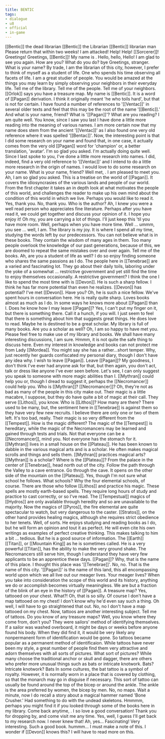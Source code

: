 ```yaml
---
title: BENTIC
tags:
- dialogue
- u8
- official
- in-game
---
```


[[Bentic]] the dead librarian 
[[Bentic]] the Librarian 
[[Bentic]]
librarian 
man 
Please return that within two weeks! 
I am attacked! Help! 
Help! [[Sorcerer]]! 
Greetings! 
Greetings, [[Bentic]]! 
My name is 
.
Hello, hello, 
Hello! I am glad to see you again.
How are you? 
What do you do? 
bye 
Greetings, stranger. 
What is your name? 
By trade, I am the librarian of this city, however, I prefer to think of myself as a student of life. One who spends his time observing all facets of life. I am a great studier of people. You would be amazed at the things you may learn by simply observing your neighbors in their everyday life. 
Tell me of the library. 
Tell me of the people. 
Tell me of your neighbors. 
[[Orlok]] says you have a treasure map. 
My name is [[Bentic]]. It is a word of [[Pagan]] derivation. I think it originally meant 'he who toils hard', but that is not for certain. I have found a number of references to '[[Ventac]]' in several older texts and feel that this may be the root of the name '[[Bentic]].' And what is your name, friend? 
What is '[[Pagan]]'? 
What are you reading? 
I am quite well. You know, since I saw you last I have done a little more reading into the meaning of various names. I am more certain now that my name does stem from the ancient '[[Ventac]]' as I also found one very old reference where it was spelled '[[Bentac]]'. 
Now, the interesting point is that I did some research on your name and found that, in one case, it actually comes from the very old [[Pagan]] word for 'champion' or, a better translation, 'avatar'. 
I'm so glad you asked. I'm actually doing quite well. Since I last spoke to you, I've done a little more research into names. I did, indeed, find a very old reference to '[[Ventac]]' and I intend to do a little more research in the origin of names. I would love to do some research on your name. What is your name, friend? 
Well met, 
. I am pleased to meet you.
Ah, I am so glad you asked. This is a treatise on the world of [[Pagan]]. It covers the idiosyncrasies of the various lands and people of our world. From the first chapter it takes an in depth look at what motivates the people of this world, and challenges the reader to make up his own mind about the condition of this world in which we live. Perhaps you would like to read it. 
Yes, thank you. 
No, thank you. 
Who is the author? 
Ah, I knew you were a well read person who appreciates fine literature. Perhaps after you have read it, we could get together and discuss your opinion of it. 
I hope you enjoy it! 
Oh my, you are carrying a lot of things. I'll just keep this 'til you have more room. 
Well, perhaps when you have more time. 
Well ... ummm, you see ... well, I am. 
The library is my joy. It is where I spend all my time, studying the words left by our predecessors. You can not believe what is in these books. They contain the wisdom of many ages in them. Too many people overlook the knowledge of our past generations, because of this, we are doomed to repeat the same mistakes over and over again.
Tell me of the books. 
Ah, are you a student of life as well? I do so enjoy finding someone who shares the same passions as I do. The people here in [[Tenebrae]] are a varied and fascinating lot. They go about their daily toils, laboring under the yoke of a somewhat ... restrictive government and yet still find the time to enjoy themselves occasionally.
A restrictive government? 
I think the one I like to spend the most time with is [[Devon]]. He is such a sharp fellow. I think he has far more potential than even he realizes. 
[[Devon]] has potential? 
I've met [[Devon]]. 
Have you? Oh, he is such a nice fellow. We've spent hours in conversation here. He is really quite sharp. Loves books almost as much as I do. In some ways he knows more about [[Pagan]] than I. 
Does he know how I may leave [[Pagan]]? 
Yes, I can't put my finger on it, but there is something there. Call it a hunch, if you will. I just seem to feel that there is something about him that suggests great things. He does love to read. Maybe he is destined to be a great scholar. 
My library is full of many books. Are you a scholar as well? Oh, I am so happy to have met you. Please feel free to make use of my library and books. We shall have many interesting discussions, I am sure. 
Hmmm, it is not quite the safe thing to discuss here. Even my interest in knowledge and books can not protect me from Lady [[Mordea]]. You might say she has a rather...short temper. Why, just recently her guards confiscated my personal diary, though I don't have any idea why. 
I wish to leave [[Pagan]]. 
Leave [[Pagan]]? My goodness, I don't think I've ever had anyone ask for that, but then again, you don't act, talk or dress like anyone I've ever seen before. Let's see, I can only suggest you speak to someone with more magic abilities than I. [[Mythran]] could help you or, though I dread to suggest it, perhaps the [[Necromancer]] could help you. 
Who is [[Mythran]]? 
[[Necromancer]]? 
Oh, they're not as bad as many of the people in this city make out. Their magic is a little macabre, I suppose, but they do have quite a bit of magic at their call. They serve [[Lithos]], you know. 
Who is [[Lithos]]? 
How many are there? 
There used to be many, but, the sentiment here in [[Tenebrae]] is against them so they have very few new recruits. I believe there are only one or two of them left. It's too bad, really. Their magic is so very different from the [[Tempest]]. 
How is the magic different? 
The magic of the [[Tempest]] is hereditary, while the magic of the Necromancers may be learned and gained through tests and trials. Not that everyone can be a [[Necromancer]], mind you. Not everyone has the stomach for it. 
[[Mythran]] lives in a small house on the [[Plateau]]. He has been known to dabble in the various magical arts and is a scholar. He often makes magical scrolls and things and sells them. 
[[Mythran]] practices magical arts? 
[[Mythran]] is a scholar? 
Where is the [[Plateau]]? 
From the palace in the center of [[Tenebrae]], head north out of the city. Follow the path through the Valley to a cave entrance. Go through the cave. It opens on the other side of the mountain on the [[Plateau]]. 
Yes, though I'm not sure what school he follows. 
What schools? 
Why the four elemental schools, of course. There are those who follow [[Lithos]] and practice his magic. These spells are mostly earth-based spells. They require long hours of study and practice to cast correctly, or so I've read. The [[Tempestual]] magics of [[Hydros]] are only available through heredity and so are unavailable to the majority. Now the magics of [[Pyros]], the fire elemental are quite spectacular to watch, but very dangerous to the caster. [[Stratos]], on the other hand provides healing magics, although she requires strict obedience to her tenets.
Well, of sorts. He enjoys studying and reading books as I do, but he will form an opinion and tout it as perfect. He will even cite his own writings as examples of perfect creative thinking. This makes talking to him a bit ... tedious. But he is a good source of information.
The [[Earth]] [[Titan]], or [[Mountain King]] as he is sometimes called. He is a very powerful [[Titan]], has the ability to make the very ground shake. The Necromancers still serve him, though I understand they have very few applicants to be an apprentice these days. 
[[Pagan]]? Why, that is the name of this place. 
I thought this place was '[[Tenebrae]]'. 
No, no. That is the name of this city. '[[Pagan]]' is the name of this land, this all encompassing world upon which we all live out our meager lives. 
Your meager lives? 
When you take into consideration the scope of this world and its history, anything we do or accomplish becomes virtually meaningless. We are but a fraction of the blink of an eye in the history of [[Pagan]]. 
A treasure map? 
Yes, tattooed on your chest. 
What?! Oh, that is so silly. Of course I don't have a map tattooed on my chest! I don't know why he'd even say such a thing. Oh well, I will have to go straightened that out. No, no I don't have a map tattooed on my chest. Now, tattoos are another interesting subject. 
Tell me of tattoos. 
Do you know of any treasure maps? 
Well, you know where they come from, don't you? They were sailors' method of identifying themselves. If a sailor was washed overboard, it might be days or weeks before anyone found his body. When they did find it, it would be very likely any nonpermanent form of identification would be gone. So tattoos became popular as a permanent method of identificaion. While tattoos have never been my style, a great number of people find them very attractive and adorn themselves with all sorts of pictures. 
What sort of pictures? 
While many choose the traditional anchor or skull and dagger, there are others who prefer more unusual things such as bats or intricate knotwork. 
Bats? 
Intricate knotwork? 
Bats 
In some cultures, the bat tattoo is a symbol of royalty. However, it is normally worn in a place that is covered by clothing, so that the monarch may go in disguise if necessary. 
This sort of tattoo can usually be found around the top of the bicep or around the ankle. The ankle is the area preferred by women, the bicep by men. 
No, no maps. Wait a minute, now I do recall a story about a magical hammer named 'Bone Crusher.' Had something to do with the undead skeletons. Hmmmm, perhaps you might find it if you looked through some of the books here in my library. 
Come back anytime, 
. I so love a good conversation!
Thank you for dropping by, and come visit me any time.
Yes, well, I guess I'll get back to my research now. 
I never knew that! 
Ah, yes... 
Fascinating! 
Very interesting. 
Such a good book. 
hummm... 
I must make a note of this. 
I wonder if [[Devon]] knows this? 
I will have to read more on this. 
